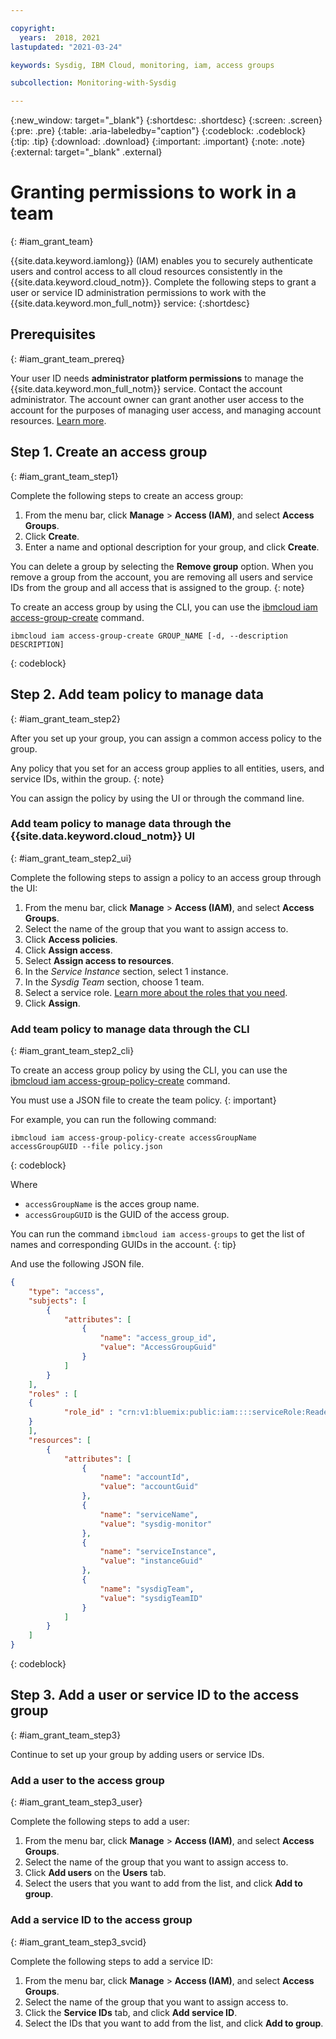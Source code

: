 ```yaml
---

copyright:
  years:  2018, 2021
lastupdated: "2021-03-24"

keywords: Sysdig, IBM Cloud, monitoring, iam, access groups

subcollection: Monitoring-with-Sysdig

---
```


{:new_window: target="_blank"}
{:shortdesc: .shortdesc}
{:screen: .screen}
{:pre: .pre}
{:table: .aria-labeledby="caption"}
{:codeblock: .codeblock}
{:tip: .tip}
{:download: .download}
{:important: .important}
{:note: .note}
{:external: target="_blank" .external}

 
# Granting permissions to work in a team
{: #iam_grant_team}

{{site.data.keyword.iamlong}} (IAM) enables you to securely authenticate users and control access to all cloud resources consistently in the {{site.data.keyword.cloud_notm}}. Complete the following steps to grant a user or service ID administration permissions to work with the {{site.data.keyword.mon_full_notm}} service:
{:shortdesc}


## Prerequisites
{: #iam_grant_team_prereq}

Your user ID needs **administrator platform permissions** to manage the {{site.data.keyword.mon_full_notm}} service. Contact the account administrator. The account owner can grant another user access to the account for the purposes of managing user access, and managing account resources. [Learn more](/docs/account?topic=account-userroles).


## Step 1. Create an access group
{: #iam_grant_team_step1}

Complete the following steps to create an access group:

1. From the menu bar, click **Manage** &gt; **Access (IAM)**, and select **Access Groups**.
2. Click **Create**.
3. Enter a name and optional description for your group, and click **Create**.

You can delete a group by selecting the **Remove group** option. When you remove a group from the account, you are removing all users and service IDs from the group and all access that is assigned to the group.
{: note}

To create an access group by using the CLI, you can use the [ibmcloud iam access-group-create](/docs/cli?topic=cli-ibmcloud_commands_iam#ibmcloud_iam_access_group_create) command.

```
ibmcloud iam access-group-create GROUP_NAME [-d, --description DESCRIPTION]
```
{: codeblock}




## Step 2. Add team policy to manage data
{: #iam_grant_team_step2}

After you set up your group, you can assign a common access policy to the group. 

Any policy that you set for an access group applies to all entities, users, and service IDs, within the group. 
{: note}

You can assign the policy by using the UI or through the command line.


### Add team policy to manage data through the {{site.data.keyword.cloud_notm}} UI
{: #iam_grant_team_step2_ui}

Complete the following steps to assign a policy to an access group through the UI:

1. From the menu bar, click **Manage** &gt; **Access (IAM)**, and select **Access Groups**.
2. Select the name of the group that you want to assign access to. 
3. Click **Access policies**.
4. Click **Assign access**.
5. Select **Assign access to resources**.
6. In the *Service Instance* section, select 1 instance.
7. In the *Sysdig Team* section, choose 1 team.
5. Select a service role. [Learn more about the roles that you need](/docs/Monitoring-with-Sysdig?topic=Monitoring-with-Sysdig-iam).
6. Click **Assign**.

### Add team policy to manage data through the CLI
{: #iam_grant_team_step2_cli}

To create an access group policy by using the CLI, you can use the [ibmcloud iam access-group-policy-create](/docs/cli?topic=cli-ibmcloud_commands_iam#ibmcloud_iam_access_group_policy_create) command.

You must use a JSON file to create the team policy.
{: important}

For example, you can run the following command:

```
ibmcloud iam access-group-policy-create accessGroupName accessGroupGUID --file policy.json
```
{: codeblock}

Where 

* `accessGroupName` is the acces group name.
* `accessGroupGUID` is the GUID of the access group.

You can run the command `ibmcloud iam access-groups` to get the list of names and corresponding GUIDs in the account.
{: tip}

And use the following JSON file. 

```json
{
    "type": "access",
    "subjects": [
        {
            "attributes": [
                {
                    "name": "access_group_id",
                    "value": "AccessGroupGuid"
                }
            ]
        }
    ],
    "roles" : [
    {
            "role_id" : "crn:v1:bluemix:public:iam::::serviceRole:Reader"
    }
    ],
    "resources": [
        {
            "attributes": [
                {
                    "name": "accountId",
                    "value": "accountGuid"
                },
                {
                    "name": "serviceName",
                    "value": "sysdig-monitor"
                },
                {
                    "name": "serviceInstance",
                    "value": "instanceGuid"
                },
                {
                    "name": "sysdigTeam",
                    "value": "sysdigTeamID"
                }
            ]
        }
    ]
}
```
{: codeblock}


## Step 3. Add a user or service ID to the access group
{: #iam_grant_team_step3}

Continue to set up your group by adding users or service IDs.

### Add a user to the access group
{: #iam_grant_team_step3_user}

Complete the following steps to add a user:

1. From the menu bar, click **Manage** &gt; **Access (IAM)**, and select **Access Groups**.
2. Select the name of the group that you want to assign access to. 
3. Click **Add users** on the **Users** tab.
4. Select the users that you want to add from the list, and click **Add to group**.


### Add a service ID to the access group
{: #iam_grant_team_step3_svcid}

Complete the following steps to add a service ID:

1. From the menu bar, click **Manage** &gt; **Access (IAM)**, and select **Access Groups**.
2. Select the name of the group that you want to assign access to. 
3. Click the **Service IDs** tab, and click **Add service ID**.
4. Select the IDs that you want to add from the list, and click **Add to group**.




